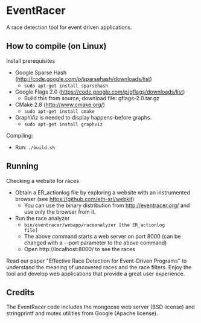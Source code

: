 EventRacer
==========

A race detection tool for event driven applications.


How to compile (on Linux)
-------------------------

Install prerequisites
   * Google Sparse Hash (http://code.google.com/p/sparsehash/downloads/list)
      * ```sudo apt-get install sparsehash```
   * Google Flags 2.0 (https://code.google.com/p/gflags/downloads/list)
      * Build this from source, download file: gflags-2.0.tar.gz
   * CMake 2.8 (http://www.cmake.org/)
      * ```sudo apt-get install cmake```
   * GraphViz is needed to display happens-before graphs.
      * ```sudo apt-get install graphviz```

Compiling:
   * Run: ```./build.sh```

Running
-------

Checking a website for races
   * Obtain a ER_actionlog file by exploring a website with an instrumented browser (see https://github.com/eth-srl/webkit)
      * You can use the binary distribution from http://eventracer.org/ and use only the browser from it.
   * Run the race analyzer
      * <code>bin/eventracer/webapp/raceanalyzer [the ER_actionlog file]</code>
      * The above command starts a web server on port 8000 (can be changed with a --port parameter to the above command)
      * Open http://localhost:8000/ to see the races

Read our paper "Effective Race Detection for Event-Driven Programs" to understand the meaning of
uncovered races and the race filters. Enjoy the tool and develop web applications that provide
a great user experience.


Credits
-------

The EventRacer code includes the mongoose web server (BSD license) and stringprintf and mutex utilities from Google (Apache license).

